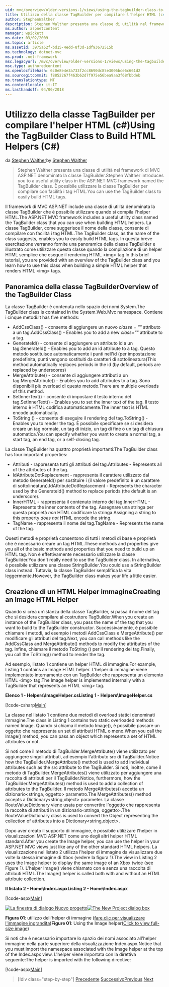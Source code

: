 ```yaml
---
uid: mvc/overview/older-versions-1/views/using-the-tagbuilder-class-to-build-html-helpers-cs
title: Utilizzo della classe TagBuilder per compilare l'helper HTML (c#) | Documenti Microsoft
author: StephenWalther
description: Stephen Walther presenta una classe di utilità nel framework di MVC ASP.NET denominato la classe TagBuilder. È possibile utilizzare facilmente la classe TagBuilder per...
ms.author: aspnetcontent
manager: wpickett
ms.date: 03/02/2009
ms.topic: article
ms.assetid: 3975a52f-bd15-4edd-8f3d-1df93672515b
ms.technology: dotnet-mvc
ms.prod: .net-framework
msc.legacyurl: /mvc/overview/older-versions-1/views/using-the-tagbuilder-class-to-build-html-helpers-cs
msc.type: authoredcontent
ms.openlocfilehash: 6c0e8e4e3a733f2cc8690dc85e3006bce6c661d2
ms.sourcegitcommit: f8852267f463b62d7f975e56bea9aa3f68fbbdeb
ms.translationtype: MT
ms.contentlocale: it-IT
ms.lasthandoff: 04/06/2018
---
```

<a name="using-the-tagbuilder-class-to-build-html-helpers-c"></a><span data-ttu-id="61f5f-104">Utilizzo della classe TagBuilder per compilare l'helper HTML (c#)</span><span class="sxs-lookup"><span data-stu-id="61f5f-104">Using the TagBuilder Class to Build HTML Helpers (C#)</span></span>
====================
<span data-ttu-id="61f5f-105">da [Stephen Walther](https://github.com/StephenWalther)</span><span class="sxs-lookup"><span data-stu-id="61f5f-105">by [Stephen Walther](https://github.com/StephenWalther)</span></span>

> <span data-ttu-id="61f5f-106">Stephen Walther presenta una classe di utilità nel framework di MVC ASP.NET denominato la classe TagBuilder.</span><span class="sxs-lookup"><span data-stu-id="61f5f-106">Stephen Walther introduces you to a useful utility class in the ASP.NET MVC framework named the TagBuilder class.</span></span> <span data-ttu-id="61f5f-107">È possibile utilizzare la classe TagBuilder per compilare con facilità i tag HTML.</span><span class="sxs-lookup"><span data-stu-id="61f5f-107">You can use the TagBuilder class to easily build HTML tags.</span></span>


<span data-ttu-id="61f5f-108">Il framework di MVC ASP.NET include una classe di utilità denominata la classe TagBuilder che è possibile utilizzare quando si compila l'helper HTML.</span><span class="sxs-lookup"><span data-stu-id="61f5f-108">The ASP.NET MVC framework includes a useful utility class named the TagBuilder class that you can use when building HTML helpers.</span></span> <span data-ttu-id="61f5f-109">La classe TagBuilder, come suggerisce il nome della classe, consente di compilare con facilità i tag HTML.</span><span class="sxs-lookup"><span data-stu-id="61f5f-109">The TagBuilder class, as the name of the class suggests, enables you to easily build HTML tags.</span></span> <span data-ttu-id="61f5f-110">In questa breve esercitazione verranno fornite una panoramica della classe TagBuilder e illustrato come utilizzare questa classe quando la compilazione di un helper HTML semplice che esegue il rendering HTML &lt;img&gt; tag.</span><span class="sxs-lookup"><span data-stu-id="61f5f-110">In this brief tutorial, you are provided with an overview of the TagBuilder class and you learn how to use this class when building a simple HTML helper that renders HTML &lt;img&gt; tags.</span></span>

## <a name="overview-of-the-tagbuilder-class"></a><span data-ttu-id="61f5f-111">Panoramica della classe TagBuilder</span><span class="sxs-lookup"><span data-stu-id="61f5f-111">Overview of the TagBuilder Class</span></span>

<span data-ttu-id="61f5f-112">La classe TagBuilder è contenuta nello spazio dei nomi System.</span><span class="sxs-lookup"><span data-stu-id="61f5f-112">The TagBuilder class is contained in the System.Web.Mvc namespace.</span></span> <span data-ttu-id="61f5f-113">Contiene i cinque metodi:</span><span class="sxs-lookup"><span data-stu-id="61f5f-113">It has five methods:</span></span>

- <span data-ttu-id="61f5f-114">AddCssClass() - consente di aggiungere un nuovo *classe = ""* attributo a un tag.</span><span class="sxs-lookup"><span data-stu-id="61f5f-114">AddCssClass() - Enables you to add a new *class=""* attribute to a tag.</span></span>
- <span data-ttu-id="61f5f-115">GenerateId() - consente di aggiungere un attributo id a un tag.</span><span class="sxs-lookup"><span data-stu-id="61f5f-115">GenerateId() - Enables you to add an id attribute to a tag.</span></span> <span data-ttu-id="61f5f-116">Questo metodo sostituisce automaticamente i punti nell'id (per impostazione predefinita, punti vengono sostituiti da caratteri di sottolineatura)</span><span class="sxs-lookup"><span data-stu-id="61f5f-116">This method automatically replaces periods in the id (by default, periods are replaced by underscores)</span></span>
- <span data-ttu-id="61f5f-117">MergeAttribute() - consente di aggiungere attributi a un tag.</span><span class="sxs-lookup"><span data-stu-id="61f5f-117">MergeAttribute() - Enables you to add attributes to a tag.</span></span> <span data-ttu-id="61f5f-118">Sono disponibili più overload di questo metodo.</span><span class="sxs-lookup"><span data-stu-id="61f5f-118">There are multiple overloads of this method.</span></span>
- <span data-ttu-id="61f5f-119">SetInnerText() - consente di impostare il testo interno del tag.</span><span class="sxs-lookup"><span data-stu-id="61f5f-119">SetInnerText() - Enables you to set the inner text of the tag.</span></span> <span data-ttu-id="61f5f-120">Il testo interno è HTML codifica automaticamente.</span><span class="sxs-lookup"><span data-stu-id="61f5f-120">The inner text is HTML encode automatically.</span></span>
- <span data-ttu-id="61f5f-121">ToString () - consente di eseguire il rendering del tag.</span><span class="sxs-lookup"><span data-stu-id="61f5f-121">ToString() - Enables you to render the tag.</span></span> <span data-ttu-id="61f5f-122">È possibile specificare se si desidera creare un tag normale, un tag di inizio, un tag di fine o un tag di chiusura automatica.</span><span class="sxs-lookup"><span data-stu-id="61f5f-122">You can specify whether you want to create a normal tag, a start tag, an end tag, or a self-closing tag.</span></span>
  

<span data-ttu-id="61f5f-123">La classe TagBuilder ha quattro proprietà importanti:</span><span class="sxs-lookup"><span data-stu-id="61f5f-123">The TagBuilder class has four important properties:</span></span>

- <span data-ttu-id="61f5f-124">Attributi - rappresenta tutti gli attributi del tag.</span><span class="sxs-lookup"><span data-stu-id="61f5f-124">Attributes - Represents all of the attributes of the tag.</span></span>
- <span data-ttu-id="61f5f-125">IdAttributeDotReplacement - rappresenta il carattere utilizzato dal metodo GenerateId() per sostituire i (il valore predefinito è un carattere di sottolineatura).</span><span class="sxs-lookup"><span data-stu-id="61f5f-125">IdAttributeDotReplacement - Represents the character used by the GenerateId() method to replace periods (the default is an underscore).</span></span>
- <span data-ttu-id="61f5f-126">InnerHTML - rappresenta il contenuto interno del tag.</span><span class="sxs-lookup"><span data-stu-id="61f5f-126">InnerHTML - Represents the inner contents of the tag.</span></span> <span data-ttu-id="61f5f-127">Assegnare una stringa per questa proprietà *non* HTML codificare la stringa.</span><span class="sxs-lookup"><span data-stu-id="61f5f-127">Assigning a string to this property *does not* HTML encode the string.</span></span>
- <span data-ttu-id="61f5f-128">TagName - rappresenta il nome del tag.</span><span class="sxs-lookup"><span data-stu-id="61f5f-128">TagName - Represents the name of the tag.</span></span>

<span data-ttu-id="61f5f-129">Questi metodi e proprietà consentono di tutti i metodi di base e proprietà che è necessario creare un tag HTML.</span><span class="sxs-lookup"><span data-stu-id="61f5f-129">These methods and properties give you all of the basic methods and properties that you need to build up an HTML tag.</span></span> <span data-ttu-id="61f5f-130">Non è effettivamente necessario utilizzare la classe TagBuilder.</span><span class="sxs-lookup"><span data-stu-id="61f5f-130">You don't really need to use the TagBuilder class.</span></span> <span data-ttu-id="61f5f-131">In alternativa, è possibile utilizzare una classe StringBuilder.</span><span class="sxs-lookup"><span data-stu-id="61f5f-131">You could use a StringBuilder class instead.</span></span> <span data-ttu-id="61f5f-132">Tuttavia, la classe TagBuilder semplifica la vita leggermente.</span><span class="sxs-lookup"><span data-stu-id="61f5f-132">However, the TagBuilder class makes your life a little easier.</span></span>

## <a name="creating-an-image-html-helper"></a><span data-ttu-id="61f5f-133">Creazione di un HTML Helper immagine</span><span class="sxs-lookup"><span data-stu-id="61f5f-133">Creating an Image HTML Helper</span></span>

<span data-ttu-id="61f5f-134">Quando si crea un'istanza della classe TagBuilder, si passa il nome del tag che si desidera compilare al costruttore TagBuilder.</span><span class="sxs-lookup"><span data-stu-id="61f5f-134">When you create an instance of the TagBuilder class, you pass the name of the tag that you want to build to the TagBuilder constructor.</span></span> <span data-ttu-id="61f5f-135">Successivamente, è possibile chiamare i metodi, ad esempio i metodi AddCssClass e MergeAttribute() per modificare gli attributi del tag.</span><span class="sxs-lookup"><span data-stu-id="61f5f-135">Next, you can call methods like the AddCssClass and MergeAttribute() methods to modify the attributes of the tag.</span></span> <span data-ttu-id="61f5f-136">Infine, chiamare il metodo ToString () per il rendering del tag.</span><span class="sxs-lookup"><span data-stu-id="61f5f-136">Finally, you call the ToString() method to render the tag.</span></span>

<span data-ttu-id="61f5f-137">Ad esempio, listato 1 contiene un helper HTML di immagine.</span><span class="sxs-lookup"><span data-stu-id="61f5f-137">For example, Listing 1 contains an Image HTML helper.</span></span> <span data-ttu-id="61f5f-138">L'helper di immagine viene implementato internamente con un TagBuilder che rappresenta un elemento HTML &lt;img&gt; tag.</span><span class="sxs-lookup"><span data-stu-id="61f5f-138">The Image helper is implemented internally with a TagBuilder that represents an HTML &lt;img&gt; tag.</span></span>

<span data-ttu-id="61f5f-139">**Elenco 1 - Helpers\ImageHelper.cs**</span><span class="sxs-lookup"><span data-stu-id="61f5f-139">**Listing 1 - Helpers\ImageHelper.cs**</span></span>

[!code-csharp[Main](using-the-tagbuilder-class-to-build-html-helpers-cs/samples/sample1.cs)]

<span data-ttu-id="61f5f-140">La classe nel listato 1 contiene due metodi di overload statici denominati immagine.</span><span class="sxs-lookup"><span data-stu-id="61f5f-140">The class in Listing 1 contains two static overloaded methods named Image.</span></span> <span data-ttu-id="61f5f-141">Quando si chiama il metodo Image(), è possibile passare un oggetto che rappresenta un set di attributi HTML o meno.</span><span class="sxs-lookup"><span data-stu-id="61f5f-141">When you call the Image() method, you can pass an object which represents a set of HTML attributes or not.</span></span>

<span data-ttu-id="61f5f-142">Si noti come il metodo di TagBuilder.MergeAttribute() viene utilizzato per aggiungere singoli attributi, ad esempio l'attributo src di TagBuilder.</span><span class="sxs-lookup"><span data-stu-id="61f5f-142">Notice how the TagBuilder.MergeAttribute() method is used to add individual attributes such as the src attribute to the TagBuilder.</span></span> <span data-ttu-id="61f5f-143">Si noti, inoltre, come il metodo di TagBuilder.MergeAttributes() viene utilizzato per aggiungere una raccolta di attributi per il TagBuilder.</span><span class="sxs-lookup"><span data-stu-id="61f5f-143">Notice, furthermore, how the TagBuilder.MergeAttributes() method is used to add a collection of attributes to the TagBuilder.</span></span> <span data-ttu-id="61f5f-144">Il metodo MergeAttributes() accetta un dizionario&lt;stringa, oggetto&gt; parametro.</span><span class="sxs-lookup"><span data-stu-id="61f5f-144">The MergeAttributes() method accepts a Dictionary&lt;string,object&gt; parameter.</span></span> <span data-ttu-id="61f5f-145">La classe RouteValueDictionary viene usata per convertire l'oggetto che rappresenta la raccolta di attributi in un dizionario&lt;stringa, oggetto&gt;.</span><span class="sxs-lookup"><span data-stu-id="61f5f-145">The RouteValueDictionary class is used to convert the Object representing the collection of attributes into a Dictionary&lt;string,object&gt;.</span></span>

<span data-ttu-id="61f5f-146">Dopo aver creato il supporto di immagine, è possibile utilizzare l'helper in visualizzazioni MVC ASP.NET come uno degli altri helper HTML standard.</span><span class="sxs-lookup"><span data-stu-id="61f5f-146">After you create the Image helper, you can use the helper in your ASP.NET MVC views just like any of the other standard HTML helpers.</span></span> <span data-ttu-id="61f5f-147">La visualizzazione nel listato 2 utilizza l'helper di immagine da visualizzare due volte la stessa immagine di Xbox (vedere la figura 1).</span><span class="sxs-lookup"><span data-stu-id="61f5f-147">The view in Listing 2 uses the Image helper to display the same image of an Xbox twice (see Figure 1).</span></span> <span data-ttu-id="61f5f-148">L'helper Image() viene chiamato con e senza una raccolta di attributi HTML.</span><span class="sxs-lookup"><span data-stu-id="61f5f-148">The Image() helper is called both with and without an HTML attribute collection.</span></span>

<span data-ttu-id="61f5f-149">**Il listato 2 - Home\Index.aspx**</span><span class="sxs-lookup"><span data-stu-id="61f5f-149">**Listing 2 - Home\Index.aspx**</span></span>

[!code-aspx[Main](using-the-tagbuilder-class-to-build-html-helpers-cs/samples/sample2.aspx)]


<span data-ttu-id="61f5f-150">[![La finestra di dialogo Nuovo progetto](using-the-tagbuilder-class-to-build-html-helpers-cs/_static/image1.jpg)](using-the-tagbuilder-class-to-build-html-helpers-cs/_static/image1.png)</span><span class="sxs-lookup"><span data-stu-id="61f5f-150">[![The New Project dialog box](using-the-tagbuilder-class-to-build-html-helpers-cs/_static/image1.jpg)](using-the-tagbuilder-class-to-build-html-helpers-cs/_static/image1.png)</span></span>

<span data-ttu-id="61f5f-151">**Figura 01**: utilizzo dell'helper di immagine ([fare clic per visualizzare l'immagine ingrandita](using-the-tagbuilder-class-to-build-html-helpers-cs/_static/image2.png))</span><span class="sxs-lookup"><span data-stu-id="61f5f-151">**Figure 01**: Using the Image helper([Click to view full-size image](using-the-tagbuilder-class-to-build-html-helpers-cs/_static/image2.png))</span></span>


<span data-ttu-id="61f5f-152">Si noti che è necessario importare lo spazio dei nomi associato all'helper immagine nella parte superiore della visualizzazione Index.aspx.</span><span class="sxs-lookup"><span data-stu-id="61f5f-152">Notice that you must import the namespace associated with the Image helper at the top of the Index.aspx view.</span></span> <span data-ttu-id="61f5f-153">L'helper viene importata con la direttiva seguente:</span><span class="sxs-lookup"><span data-stu-id="61f5f-153">The helper is imported with the following directive:</span></span>

[!code-aspx[Main](using-the-tagbuilder-class-to-build-html-helpers-cs/samples/sample3.aspx)]

> [!div class="step-by-step"]
> <span data-ttu-id="61f5f-154">[Precedente](creating-custom-html-helpers-cs.md)
> [Successivo](creating-page-layouts-with-view-master-pages-cs.md)</span><span class="sxs-lookup"><span data-stu-id="61f5f-154">[Previous](creating-custom-html-helpers-cs.md)
[Next](creating-page-layouts-with-view-master-pages-cs.md)</span></span>

